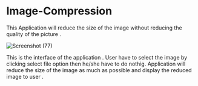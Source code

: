 # Image-Compression

This Application will reduce the size of the image without reducing the quality of the picture .


![Screenshot (77)](https://user-images.githubusercontent.com/68509017/118523473-caa9d700-b75a-11eb-83bd-bfb7bfbc0da2.png)


This is the interface of the application .
User have to select the image by clicking select file option then he/she have to do nothig.
Application will reduce the size of the image as much as possible and display the reduced image to user .
